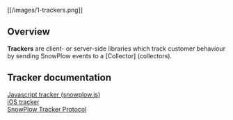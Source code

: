 [[/images/1-trackers.png]] 

## Overview

**Trackers** are client- or server-side libraries which track customer behaviour by sending SnowPlow events to a [Collector] (collectors).

## Tracker documentation

[Javascript tracker (snowplow.js)](snowplow-js)  
[iOS tracker](ios)  
[SnowPlow Tracker Protocol](tracker-protocol)  



